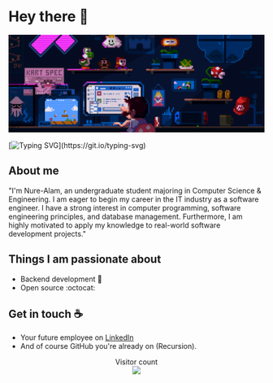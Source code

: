 # Hey there :wave:

<img src="https://github.com/Nure-A1am/Nure-A1am/blob/main/resource/coding_animation.gif" alt="Hello world">

[![Typing SVG](https://readme-typing-svg.demolab.com?font=Roboto&weight=900&size=30&duration=3000&pause=1000&color=1DBF73&width=600&height=45&lines=Expert+with+Web+Developement;Expert+with+Android+Developement;Expert+with+Back-end+Development;Expert+with+API+Integration;)](https://git.io/typing-svg)

## About me

"I'm Nure-Alam, an undergraduate student majoring in Computer Science & Engineering. I am eager to begin my career in the IT industry as a software engineer. I have a strong interest in computer programming, software engineering principles, and database management. Furthermore, I am highly motivated to apply my knowledge to real-world software development projects."


## Things I am passionate about

- Backend development :robot:
- Open source :octocat:

## Get in touch :coffee:

- Your future employee on [LinkedIn](https://www.linkedin.com/in/nure-alam)
- And of course GitHub you're already on (Recursion).

<p align="center"> 
  Visitor count<br>
  <img src="https://profile-counter.glitch.me/Nure-A1am/count.svg" />
</p>


<!--
**this** is a ✨ _special_ ✨ repository because its `README.md` (this file) appears on your GitHub profile.

Here are some ideas to get you started:

- 🔭 I’m currently working on ...
- 🌱 I’m currently learning ...
- 👯 I’m looking to collaborate on ...
- 🤔 I’m looking for help with ...
- 💬 Ask me about ...
- 📫 How to reach me: ...
- 😄 Pronouns: ...
- ⚡ Fun fact: ...
-->
